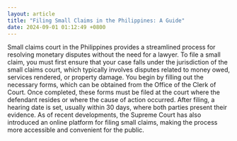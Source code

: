 ```yaml
---
layout: article
title: "Filing Small Claims in the Philippines: A Guide"
date: 2024-09-01 01:12:49 +0800
---
```


<p>Small claims court in the Philippines provides a streamlined process for resolving monetary disputes without the need for a lawyer. To file a small claim, you must first ensure that your case falls under the jurisdiction of the small claims court, which typically involves disputes related to money owed, services rendered, or property damage. You begin by filling out the necessary forms, which can be obtained from the Office of the Clerk of Court. Once completed, these forms must be filed at the court where the defendant resides or where the cause of action occurred. After filing, a hearing date is set, usually within 30 days, where both parties present their evidence. As of recent developments, the Supreme Court has also introduced an online platform for filing small claims, making the process more accessible and convenient for the public.</p>